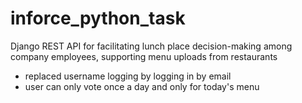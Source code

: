 # inforce_python_task
Django REST API for facilitating lunch place decision-making among company employees, supporting menu uploads from restaurants


- replaced username logging by logging in by email
- user can only vote once a day and only for today's menu